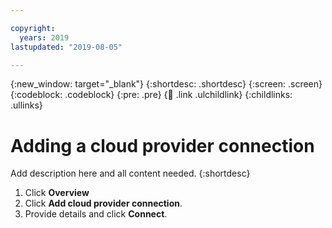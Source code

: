 ```yaml
---

copyright:
  years: 2019
lastupdated: "2019-08-05"

---
```


{:new_window: target="_blank"}
{:shortdesc: .shortdesc}
{:screen: .screen}
{:codeblock: .codeblock}
{:pre: .pre}
{:child: .link .ulchildlink}
{:childlinks: .ullinks}

# Adding a cloud provider connection

Add description here and all content needed.
{:shortdesc}

1. Click **Overview**
2. Click **Add cloud provider connection**.
3. Provide details and click **Connect**. 
   
